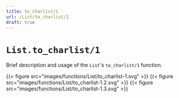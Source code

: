 ```yaml
---
title: to_charlist/1
url: /List/to_charlist/1
draft: true
---
```


# `List.to_charlist/1`
Brief description and usage of the `List`'s `to_charlist/1` function.

{{< figure src="images/functions/List/to_charlist-1.svg" >}}
{{< figure src="images/functions/List/to_charlist-1.2.svg" >}}
{{< figure src="images/functions/List/to_charlist-1.3.svg" >}}
